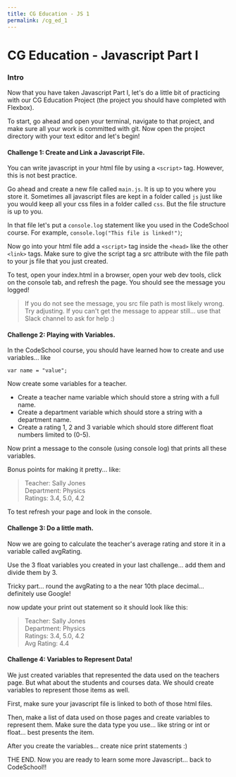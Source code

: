 ```yaml
---
title: CG Education - JS 1
permalink: /cg_ed_1
---
```


# CG Education - Javascript Part I

### Intro
Now that you have taken Javascript Part I, let's do a little bit of practicing with our CG Education Project (the project you should have completed with Flexbox).

To start, go ahead and open your terminal, navigate to that project, and make sure all your work is committed with git. Now open the project directory with your text editor and let's begin!



#### Challenge 1: Create and Link a Javascript File.

You can write javascript in your html file by using a `<script>` tag. However, this is not best practice.

Go ahead and create a new file called `main.js`. It is up to you where you store it. Sometimes all javascript files are kept in a folder called `js` just like you would keep all your css files in a folder called `css`. But the file structure is up to you.

In that file let's put a `console.log` statement like you used in the CodeSchool course. For example, `console.log("This file is linked!")`;

Now go into your html file add a `<script>` tag inside the `<head>` like the other `<link>` tags. Make sure to give the script tag a src attribute with the file path to your js file that you just created.

To test, open your index.html in a browser, open your web dev tools, click on the console tab, and refresh the page. You should see the message you logged!

> If you do not see the message, you src file path is most likely wrong. Try adjusting. If you can't get the message to appear still... use that Slack channel to ask for help :)



#### Challenge 2: Playing with Variables.

In the CodeSchool course, you should have learned how to create and use variables... like  
```
var name = "value";
```

Now create some variables for a teacher.

- Create a teacher name variable which should store a string with a full name.  
- Create a department variable which should store a string with a department name.   
- Create a rating 1, 2 and 3 variable which should store different float numbers limited to (0-5).

Now print a message to the console (using console log) that prints all these variables.

Bonus points for making it pretty... like:

>Teacher: Sally Jones  
Department: Physics  
Ratings: 3.4, 5.0, 4.2  


To test refresh your page and look in the console.



#### Challenge 3: Do a little math.

Now we are going to calculate the teacher's average rating and store it in a variable called avgRating.

Use the 3 float variables you created in your last challenge... add them and divide them by 3.

Tricky part... round the avgRating to a the near 10th place decimal...
definitely use Google!

now update your print out statement so it should look like this:

>Teacher: Sally Jones  
Department: Physics  
Ratings: 3.4, 5.0, 4.2  
Avg Rating: 4.4  


#### Challenge 4: Variables to Represent Data!

We just created variables that represented the data used on the teachers page. But what about the students and courses data. We should create variables to represent those items as well.

First, make sure your javascript file is linked to both of those html files.

Then, make a list of data used on those pages and create variables to represent them. Make sure the data type you use... like string or int or float... best presents the item.

After you create the variables... create nice print statements :)



THE END. Now you are ready to learn some more Javascript... back to CodeSchool!!
